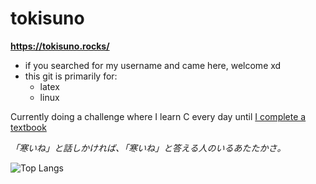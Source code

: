 # tokisuno
**https://tokisuno.rocks/**
- if you searched for my username and came here, welcome xd
- this git is primarily for:
  * latex
  * linux

Currently doing a challenge where I learn C every day until [I complete a textbook](https://github.com/tokisuno/learning-c)

*「寒いね」と話しかければ、「寒いね」と答える人のいるあたたかさ。*

![Top Langs](https://github-readme-stats.vercel.app/api/top-langs/?username=tokisuno&size_weight=0.5&count_weight=0.5&hide=html,css,scheme)

